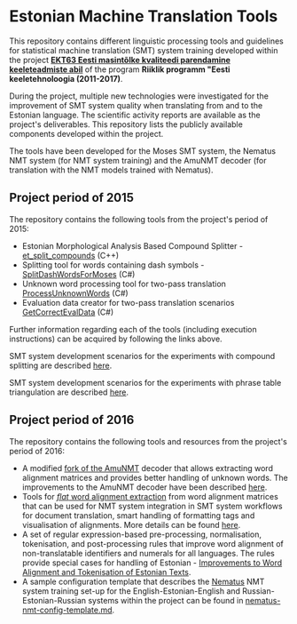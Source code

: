 # Estonian Machine Translation Tools

This repository contains different linguistic processing tools and guidelines for statistical machine translation (SMT) system training developed within the project **[EKT63 Eesti masintõlke kvaliteedi parendamine keeleteadmiste abil](https://www.keeletehnoloogia.ee/en/projects-2011-2017/linguistic-knowledge-in-estonian-machine-translation/linguistic-knowledge-in-estonian-machine-translation?set_language=en)** of the program **Riiklik programm "Eesti keeletehnoloogia (2011-2017)**.

During the project, multiple new technologies were investigated for the improvement of SMT system quality when translating from and to the Estonian language. The scientific activity reports are available as the project's deliverables. This repository lists the publicly available components developed within the project.

The tools have been developed for the Moses SMT system, the Nematus NMT system (for NMT system training) and the AmuNMT decoder (for translation with the NMT models trained with Nematus).

## Project period of 2015

The repository contains the following tools from the project's period of 2015:

- Estonian Morphological Analysis Based Compound Splitter - [et_split_compounds](CompoundSplitter) (C++)
- Splitting tool for words containing dash symbols - [SplitDashWordsForMoses](CompoundWordProcessingTools) (C#)
- Unknown word processing tool for two-pass translation [ProcessUnknownWords](CompoundWordProcessingTools) (C#)
- Evaluation data creator for two-pass translation scenarios [GetCorrectEvalData](CompoundWordProcessingTools) (C#)

Further information regarding each of the tools (including execution instructions) can be acquired by following the links above.

SMT system development scenarios for the experiments with compound splitting are described [here](CompoundSplittingScenarios.md).

SMT system development scenarios for the experiments with phrase table triangulation are described [here](PhraseTableTriangulationScenarios.md).

## Project period of 2016

The repository contains the following tools and resources from the project's period of 2016:

- A modified [fork of the AmuNMT](https://github.com/tilde-nlp/amunmt) decoder that allows extracting word alignment matrices and provides better handling of unknown words. The improvements to the AmuNMT decoder have been described [here](ImprovementsToTheAmuNMTDecoder.md).
- Tools for [_flat_ word alignment extraction](https://github.com/tilde-nlp/neural-machine-translation-tools) from word alignment matrices that can be used for NMT system integration in SMT system workflows for document translation, smart handling of formatting tags and visualisation of alignments. More details can be found [here](WordAlignmentExtraction.md).
- A set of regular expression-based pre-processing, normalisation, tokenisation, and post-processing rules that improve word alignment of non-translatable identifiers and numerals for all languages. The rules provide special cases for handling of Estonian - [Improvements to Word Alignment and Tokenisation of Estonian Texts](EstonianTokenisationImprovements.md).
- A sample configuration template that describes the [Nematus](https://github.com/rsennrich/nematus) NMT system training set-up for the English-Estonian-English and Russian-Estonian-Russian systems within the project can be found in [nematus-nmt-config-template.md](nematus-nmt-config-template.md).

